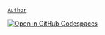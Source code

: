 [`Author`](https://matherrias.github.io)

[![Open in GitHub Codespaces](https://github.com/codespaces/badge.svg)](https://codespaces.new/MatherRias/trigonometry)
